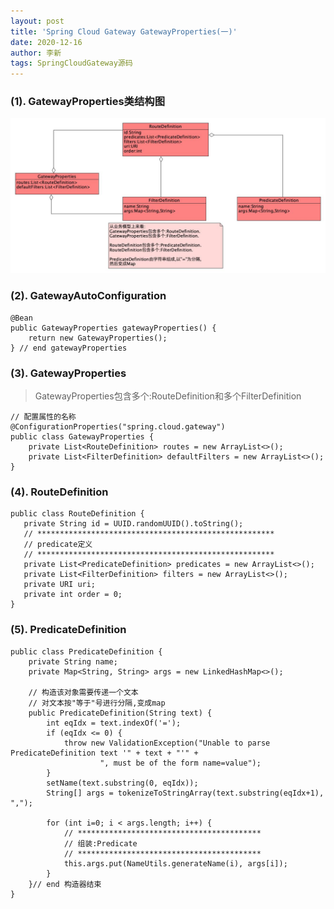 ```yaml
---
layout: post
title: 'Spring Cloud Gateway GatewayProperties(一)'
date: 2020-12-16
author: 李新
tags: SpringCloudGateway源码
---
```


### (1). GatewayProperties类结构图

!["GatewayProperties"](/assets/spring-cloud-gateway/imgs/spring-cloud-gateway-GatewayProperties-class.jpg)

### (2). GatewayAutoConfiguration
```
@Bean
public GatewayProperties gatewayProperties() {
    return new GatewayProperties();
} // end gatewayProperties
```
### (3). GatewayProperties
> GatewayProperties包含多个:RouteDefinition和多个FilterDefinition

```
// 配置属性的名称
@ConfigurationProperties("spring.cloud.gateway")
public class GatewayProperties {
    private List<RouteDefinition> routes = new ArrayList<>();
    private List<FilterDefinition> defaultFilters = new ArrayList<>();
}
```
### (4). RouteDefinition
```
public class RouteDefinition {
   private String id = UUID.randomUUID().toString();
   // *****************************************************
   // predicate定义
   // *****************************************************
   private List<PredicateDefinition> predicates = new ArrayList<>();
   private List<FilterDefinition> filters = new ArrayList<>();
   private URI uri;
   private int order = 0;
}
```
### (5). PredicateDefinition
```
public class PredicateDefinition {
    private String name;
	private Map<String, String> args = new LinkedHashMap<>();

    // 构造该对象需要传递一个文本
    // 对文本按"等于"号进行分隔,变成map
    public PredicateDefinition(String text) {
		int eqIdx = text.indexOf('=');
		if (eqIdx <= 0) {
			throw new ValidationException("Unable to parse PredicateDefinition text '" + text + "'" +
					", must be of the form name=value");
		}
		setName(text.substring(0, eqIdx));
		String[] args = tokenizeToStringArray(text.substring(eqIdx+1), ",");

		for (int i=0; i < args.length; i++) {
            // *****************************************
            // 组装:Predicate
            // *****************************************
			this.args.put(NameUtils.generateName(i), args[i]);
		}
	}// end 构造器结束
}
```